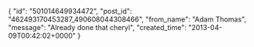  {
   "id": "501014649934472",
   "post_id": "462493170453287_490608044308466",
   "from_name": "Adam Thomas",
   "message": "Already done that cheryl",
   "created_time": "2013-04-09T00:42:02+0000"
 }
